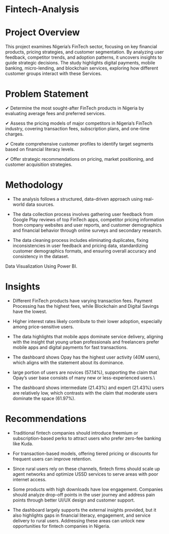 # Fintech-Analysis
# Project Overview
This project examines Nigeria’s FinTech sector, focusing on key financial products, pricing strategies, and customer segmentation. By analyzing user feedback, competitor trends, and adoption patterns, it uncovers insights to guide strategic decisions. The study highlights digital payments, mobile banking, micro-lending, and blockchain services, exploring how different customer groups interact with these Services.

# Problem Statement
✔ Determine the most sought-after FinTech products in Nigeria by evaluating average fees and preferred services.

✔ Assess the pricing models of major competitors in Nigeria’s FinTech industry, covering transaction fees, subscription plans, and one-time charges.

✔ Create comprehensive customer profiles to identify target segments based on financial literacy levels.

✔ Offer strategic recommendations on pricing, market positioning, and customer acquisition strategies.

# Methodology
- The analysis follows a structured, data-driven approach using real-world data sources.

- The data collection process involves gathering user feedback from Google Play reviews of top FinTech apps, competitor pricing information from company websites and user reports, and customer demographics and financial behavior through online surveys and secondary research.

- The data cleaning process includes eliminating duplicates, fixing inconsistencies in user feedback and pricing data, standardizing customer demographics formats, and ensuring overall accuracy and consistency in the dataset.

Data Visualization Using Power BI.
# Insights
- Different FinTech products have varying transaction fees. Payment Processing has the highest fees, while Blockchain and Digital Savings have the lowest.

- Higher interest rates likely contribute to their lower adoption, especially among price-sensitive users.

- The data highlights that mobile apps dominate service delivery, aligning with the insight that young urban professionals and freelancers prefer mobile apps and digital payments for fast transactions.

- The dashboard shows Opay has the highest user activity (40M users), which aligns with the statement about its dominance.

- large portion of users are novices (57.14%), supporting the claim that Opay’s user base consists of many new or less-experienced users.\

- The dashboard shows intermediate (21.43%) and expert (21.43%) users are relatively low, which contrasts with the claim that moderate users dominate the space (61.97%).
# Recommendations
- Traditional fintech companies should introduce freemium or subscription-based perks to attract users who prefer zero-fee banking like Kuda.

- For transaction-based models, offering tiered pricing or discounts for frequent users can improve retention.

- Since rural users rely on these channels, fintech firms should scale up agent networks and optimize USSD services to serve areas with poor internet access.

- Some products with high downloads have low engagement. Companies should analyze drop-off points in the user journey and address pain points through better UI/UX design and customer support.

- The dashboard largely supports the external insights provided, but it also highlights gaps in financial literacy, engagement, and service delivery to rural users. Addressing these areas can unlock new opportunities for fintech companies in Nigeria.

